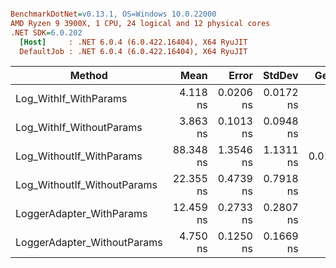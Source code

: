 ``` ini

BenchmarkDotNet=v0.13.1, OS=Windows 10.0.22000
AMD Ryzen 9 3900X, 1 CPU, 24 logical and 12 physical cores
.NET SDK=6.0.202
  [Host]     : .NET 6.0.4 (6.0.422.16404), X64 RyuJIT
  DefaultJob : .NET 6.0.4 (6.0.422.16404), X64 RyuJIT


```
|                      Method |      Mean |     Error |    StdDev |  Gen 0 | Allocated |
|---------------------------- |----------:|----------:|----------:|-------:|----------:|
|       Log_WithIf_WithParams |  4.118 ns | 0.0206 ns | 0.0172 ns |      - |         - |
|    Log_WithIf_WithoutParams |  3.863 ns | 0.1013 ns | 0.0948 ns |      - |         - |
|    Log_WithoutIf_WithParams | 88.348 ns | 1.3546 ns | 1.1311 ns | 0.0105 |      88 B |
| Log_WithoutIf_WithoutParams | 22.355 ns | 0.4739 ns | 0.7918 ns |      - |         - |
|    LoggerAdapter_WithParams | 12.459 ns | 0.2733 ns | 0.2807 ns |      - |         - |
| LoggerAdapter_WithoutParams |  4.750 ns | 0.1250 ns | 0.1669 ns |      - |         - |
